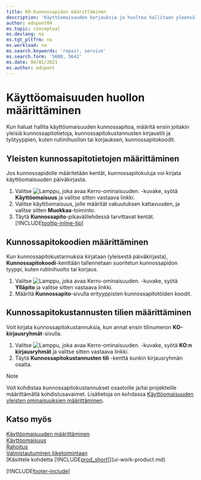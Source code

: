 ```yaml
---
title: KO-kunnossapidon määrittäminen
description: 'Käyttöomaisuuden korjauksia ja huoltoa hallitaan yleensä määrittämällä kunnossapidon perustiedot, työn tyyppikoodit ja kustannusten kirjaustili.'
author: edupont04
ms.topic: conceptual
ms.devlang: na
ms.tgt_pltfrm: na
ms.workload: na
ms.search.keywords: 'repair, service'
ms.search.form: '5600, 5642'
ms.date: 04/01/2021
ms.author: edupont
---
```

# <a name="set-up-fixed-asset-maintenance"></a><a name="set-up-fixed-asset-maintenance"></a><a name="set-up-fixed-asset-maintenance"></a>Käyttöomaisuuden huollon määrittäminen
Kun haluat hallita käyttöomaisuuden kunnossapitoa, määritä ensin joitakin yleisiä kunnossapitotietoja, kunnossapitokustannusten kirjaustili ja työtyyppien, kuten rutiinihuollon tai korjauksen, kunnossapitokoodit.

## <a name="to-set-up-general-maintenance-information"></a><a name="to-set-up-general-maintenance-information"></a><a name="to-set-up-general-maintenance-information"></a>Yleisten kunnossapitotietojen määrittäminen
Jos kunnossapidolle määritetään kentät, kunnossapitokuluja voi kirjata käyttöomaisuuden päiväkirjasta.

1. Valitse ![Lamppu, joka avaa Kerro-ominaisuuden.](media/ui-search/search_small.png "Kerro, mitä haluat tehdä") -kuvake, syötä **Käyttöomaisuus** ja valitse sitten vastaava linkki.
2. Valitse käyttöomaisuus, jolle määrität vakuutuksen kattavuuden, ja valitse sitten **Muokkaa**-toiminto.
3. Täytä **Kunnossapito**-pikavälilehdessä tarvittavat kentät. [!INCLUDE[tooltip-inline-tip](includes/tooltip-inline-tip_md.md)]

## <a name="to-set-up-maintenance-codes"></a><a name="to-set-up-maintenance-codes"></a><a name="to-set-up-maintenance-codes"></a>Kunnossapitokoodien määrittäminen
Kun kunnossapitokustannuksia kirjataan (yleisestä päiväkirjasta), **Kunnossapitokoodi**-kenttään tallennetaan suoritetun kunnossapidon tyyppi, kuten rutiinihuolto tai korjaus.

1. Valitse ![Lamppu, joka avaa Kerro-ominaisuuden.](media/ui-search/search_small.png "Kerro, mitä haluat tehdä") -kuvake, syötä **Ylläpito** ja valitse sitten vastaava linkki.
2. Määritä **Kunnossapito**-sivulla erityyppisten kunnossapitotöiden koodit.

## <a name="to-set-up-maintenance-expense-accounts"></a><a name="to-set-up-maintenance-expense-accounts"></a><a name="to-set-up-maintenance-expense-accounts"></a>Kunnossapitokustannusten tilien määrittäminen
Voit kirjata kunnossapitokustannuksia, kun annat ensin tilinumeron **KO-kirjausryhmät**-sivulla.

1. Valitse ![Lamppu, joka avaa Kerro-ominaisuuden.](media/ui-search/search_small.png "Kerro, mitä haluat tehdä") -kuvake, syötä **KO:n kirjausryhmät** ja valitse sitten vastaava linkki.
2. Täytä **Kunnossapitokustannusten tili** -kenttä kunkin kirjausryhmän osalta.

> [!NOTE]  
>   Voit kohdistaa kunnossapitokustannukset osastoille ja/tai projekteille määrittämällä kohdistusavaimet. Lisätietoja on kohdassa [Käyttöomaisuuden yleisten ominaisuuksien määrittäminen](fa-how-setup-general.md).

## <a name="see-also"></a><a name="see-also"></a><a name="see-also"></a>Katso myös
[Käyttöomaisuuden määrittäminen](fa-setup.md)  
[Käyttöomaisuus](fa-manage.md)  
[Rahoitus](finance.md)  
[Valmistautuminen liiketoimintaan](ui-get-ready-business.md)  
[Käsittele kohdetta [!INCLUDE[prod_short](includes/prod_short.md)]](ui-work-product.md)


[!INCLUDE[footer-include](includes/footer-banner.md)]
